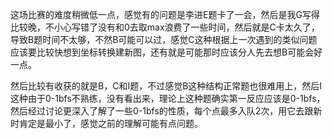 这场比赛的难度稍微低一点，感觉有的问题是李进E题卡了一会，然后是我G写得比较晚，不小心写错了没有和0去取max浪费了一些时间，然后就是C卡太久了，导致B题时间不太够，不然B可能可以过，感觉C这种根据上一次遇到的类似问题应该要比较快想到坐标转换建新图，还有就是可能那时应该分人先去想B可能会好一点。	

然后比较有收获的就是B，C和I题，不过感觉B这种结构正常题也很难用上，然后I这种由于0-1bfs不熟练，没有看出来，理论上这种题确实第一反应应该是0-1bfs，然后经过讨论更深入了解了一些0-1bfs的性质，每个点最多入队2次，用它去跟新时肯定是最小了，感觉之前的理解可能有点问题。

